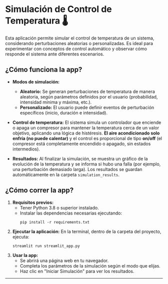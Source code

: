 # Simulación de Control de Temperatura 🌡️

Esta aplicación permite simular el control de temperatura de un sistema, considerando perturbaciones aleatorias o personalizadas. Es ideal para experimentar con conceptos de control automático y observar cómo responde el sistema ante diferentes escenarios.

## ¿Cómo funciona la app?

- **Modos de simulación:**
  - **Aleatorio:** Se generan perturbaciones de temperatura de manera aleatoria, según parámetros definidos por el usuario (probabilidad, intensidad mínima y máxima, etc.).
  - **Personalizado:** El usuario puede definir eventos de perturbación específicos (inicio, duración e intensidad).

- **Control de temperatura:**
  El sistema simula un controlador que enciende o apaga un compresor para mantener la temperatura cerca de un valor objetivo, aplicando una lógica de histéresis. **El aire acondicionado solo enfría (no puede calentar)** y el control es proporcional de tipo **on/off** (el compresor está completamente encendido o apagado, sin estados intermedios).

- **Resultados:**
  Al finalizar la simulación, se muestra un gráfico de la evolución de la temperatura y se informa si hubo una falla (por ejemplo, una perturbación demasiado larga). Los resultados se guardan automáticamente en la carpeta `simulation_results`.

## ¿Cómo correr la app?

1. **Requisitos previos:**
   - Tener Python 3.8 o superior instalado.
   - Instalar las dependencias necesarias ejecutando:
     ```
     pip install -r requirements.txt
     ```
2. **Ejecutar la aplicación:**
   En la terminal, dentro de la carpeta del proyecto, ejecuta:
   ```
   streamlit run streamlit_app.py
   ```
3. **Usar la app:**
   - Se abrirá una página web en tu navegador.
   - Completa los parámetros de la simulación según el modo que elijas.
   - Haz clic en "Iniciar Simulación" para ver los resultados.

--- 